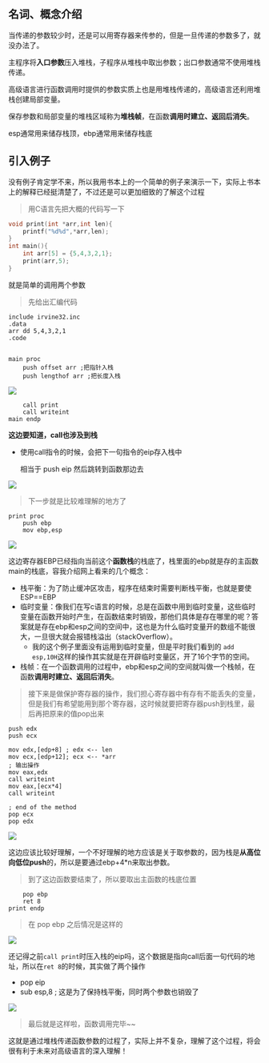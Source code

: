 ## 名词、概念介绍

当传递的参数较少时，还是可以用寄存器来传参的，但是一旦传递的参数多了，就没办法了。

主程序将**入口参数**压入堆栈，子程序从堆栈中取出参数；出口参数通常不使用堆栈传递。

高级语言进行函数调用时提供的参数实质上也是用堆栈传递的，高级语言还利用堆栈创建局部变量。

保存参数和局部变量的堆栈区域称为**堆栈帧**，在函数**调用时建立、返回后消失**。

esp通常用来储存栈顶，ebp通常用来储存栈底

## 引入例子

没有例子肯定学不来，所以我用书本上的一个简单的例子来演示一下，实际上书本上的解释已经挺清楚了，不过还是可以更加细致的了解这个过程

> 用C语言先把大概的代码写一下

```c
void print(int *arr,int len){
    printf("%d%d",*arr,len);
}
int main(){
    int arr[5] = {5,4,3,2,1};
    print(arr,5);
}
```

就是简单的调用两个参数

>  先给出汇编代码

```assembly
include irvine32.inc
.data
arr dd 5,4,3,2,1
.code


main proc
	push offset arr ;把指针入栈
	push lengthof arr ;把长度入栈
```

![](E:\MarkDown\my_notebook\ASM\QQ截图20230312141834.png)

```assembly
	call print
	call writeint
main endp
```

**这边要知道，call也涉及到栈**

- 使用call指令的时候，会把下一句指令的eip存入栈中

  相当于 push eip 然后跳转到函数那边去

![](E:\MarkDown\my_notebook\ASM\QQ截图20230312142541.png)

> 下一步就是比较难理解的地方了

```
print proc
	push ebp
	mov ebp,esp
```

![](E:\MarkDown\my_notebook\ASM\QQ截图20230312143020.png)

这边寄存器EBP已经指向当前这个**函数栈**的栈底了，栈里面的ebp就是存的主函数main的栈底，容我介绍网上看来的几个概念：

- 栈平衡：为了防止缓冲区攻击，程序在结束时需要判断栈平衡，也就是要使ESP==EBP
- 临时变量：像我们在写c语言的时候，总是在函数中用到临时变量，这些临时变量在函数开始时产生，在函数结束时销毁，那他们具体是存在哪里的呢？答案就是存在ebp和esp之间的空间中，这也是为什么临时变量开的数组不能很大，一旦很大就会报错栈溢出（stackOverflow）。
  - 我的这个例子里面没有运用到临时变量，但是平时我们看到的 `add esp,10H`这样的操作其实就是在开辟临时变量区，开了16个字节的空间。
- 栈帧：在一个函数调用的过程中，ebp和esp之间的空间就叫做一个栈帧，在函数**调用时建立、返回后消失**。

>  接下来是做保护寄存器的操作，我们担心寄存器中有存有不能丢失的变量，但是我们有希望能用到那个寄存器，这时候就要把寄存器push到栈里，最后再把原来的值pop出来

```
push edx
push ecx

mov edx,[edp+8] ; edx <-- len
mov ecx,[edp+12]; ecx <-- *arr
; 输出操作
mov eax,edx
call writeint
mov eax,[ecx*4]
call writeint

; end of the method
pop ecx
pop edx
```

![](E:\MarkDown\my_notebook\ASM\QQ截图20230312144649.png)

这边应该比较好理解，一个不好理解的地方应该是关于取参数的，因为栈是**从高位向低位push**的，所以是要通过ebp+4*n来取出参数。

> 到了这边函数要结束了，所以要取出主函数的栈底位置

```
	pop ebp
	ret 8
print endp
```

> 在 pop ebp 之后情况是这样的

![](E:\MarkDown\my_notebook\ASM\QQ截图20230312145036.png)

还记得之前`call print`时压入栈的eip吗，这个数据是指向call后面一句代码的地址，所以在`ret 8`的时候，其实做了两个操作

- pop eip
- sub esp,8 ; 这是为了保持栈平衡，同时两个参数也销毁了

![](E:\MarkDown\my_notebook\ASM\QQ截图20230312145358.png)

> 最后就是这样啦，函数调用完毕~~

这就是通过堆栈传递函数参数的过程了，实际上并不复杂，理解了这个过程，将会很有利于未来对高级语言的深入理解！